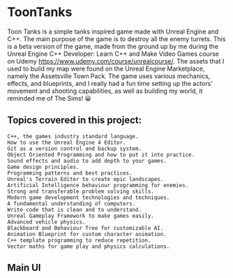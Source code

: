 # ToonTanks
Toon Tanks is a simple tanks inspired game made with Unreal Engine and C++. The main purpose of the game is to destroy all the enemy turrets. This is a beta version of the game, made from the ground up by me during the Unreal Engine C++ Developer: Learn C++ and Make Video Games course on Udemy https://www.udemy.com/course/unrealcourse/. The assets that I used to build my map were found on the Unreal Engine Marketplace, namely the Assetsville Town Pack. The game uses various mechanics, effects, and blueprints, and I really had a fun time setting up the actors' movement and shooting capabilities, as well as building my world, it reminded me of The Sims! 😀

## Topics covered in this project:
    C++, the games industry standard language.
    How to use the Unreal Engine 4 Editor.
    Git as a version control and backup system.
    Object Oriented Programming and how to put it into practice.
    Sound effects and audio to add depth to your games.
    Game design principles.
    Programming patterns and best practices.
    Unreal's Terrain Editor to create epic landscapes.
    Artificial Intelligence behaviour programming for enemies.
    Strong and transferable problem solving skills.
    Modern game development technologies and techniques.
    A fundamental understanding of computers.
    Write code that is clean and to understand.
    Unreal Gameplay Framework to make games easily.
    Advanced vehicle physics.
    Blackboard and Behaviour Tree for customizable AI.
    Animation Blueprint for custom character animation.
    C++ template programming to reduce repetition.
    Vector maths for game play and physics calculations.
   
   ## Main UI
